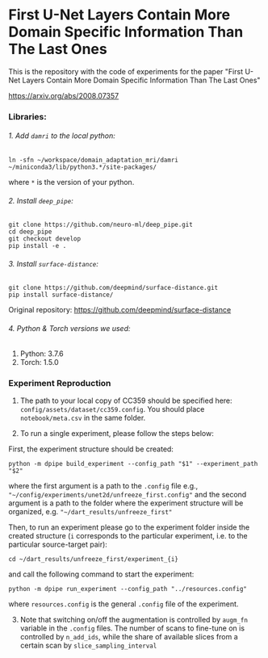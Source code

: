 # First U-Net Layers Contain More Domain Specific Information Than The Last Ones

This is the repository with the code of experiments for the paper "First U-Net Layers Contain More Domain Specific Information Than The Last Ones"

https://arxiv.org/abs/2008.07357


### Libraries:

###### 1. Add `damri` to the local python:
```
ln -sfn ~/workspace/domain_adaptation_mri/damri ~/miniconda3/lib/python3.*/site-packages/
``` 
where `*` is the version of your python.

###### 2. Install `deep_pipe`:
```
git clone https://github.com/neuro-ml/deep_pipe.git
cd deep_pipe
git checkout develop
pip install -e .
```

###### 3. Install `surface-distance`:
```
git clone https://github.com/deepmind/surface-distance.git
pip install surface-distance/
```

Original repository: https://github.com/deepmind/surface-distance

###### 4. Python & Torch versions we used:
1) Python: 3.7.6
2) Torch: 1.5.0 

### Experiment Reproduction

1) The path to your local copy of CC359 should be specified here: `config/assets/dataset/cc359.config`. You should place `notebook/meta.csv` in the same folder.

2) To run a single experiment, please follow the steps below:

First, the experiment structure should be created:
```
python -m dpipe build_experiment --config_path "$1" --experiment_path "$2"
```

where the first argument is a path to the `.config` file e.g., `"~/config/experiments/unet2d/unfreeze_first.config"` and the second argument is a path to the folder where the experiment structure will be organized, e.g. `"~/dart_results/unfreeze_first"`

Then, to run an experiment please go to the experiment folder inside the created structure (`i` corresponds to the particular experiment, i.e. to the particular source-target pair):
```
cd ~/dart_results/unfreeze_first/experiment_{i} 
```

and call the following command to start the experiment:

```
python -m dpipe run_experiment --config_path "../resources.config"
```

where `resources.config` is the general `.config` file of the experiment.

3) Note that switching on/off the augmentation is controlled by `augm_fn` variable in the `.config` files. The number of scans to fine-tune on is controlled by `n_add_ids`, while the share of available slices from a certain scan by `slice_sampling_interval`
